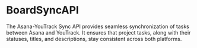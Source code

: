 # BoardSyncAPI
The Asana-YouTrack Sync API provides seamless synchronization of tasks between Asana and YouTrack. It ensures that project tasks, along with their statuses, titles, and descriptions, stay consistent across both platforms.
